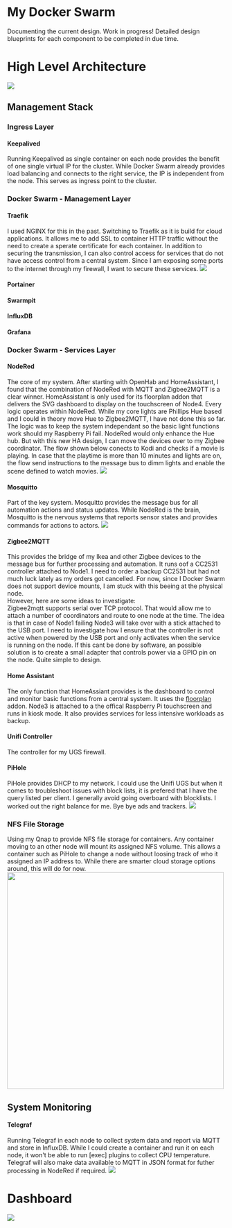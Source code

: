 # My Docker Swarm
Documenting the current design. Work in progress!
Detailed design blueprints for each component to be completed in due time. 

# High Level Architecture
<img src="https://github.com/antil697/docker-swarm/blob/master/Images/docker_swarm.png" />


<h2>Management Stack</h2>
<h3>Ingress Layer</h3>
<h4>Keepalived</h4> 
Running Keepalived as single container on each node provides the benefit of one single virtual IP for the cluster. 
While Docker Swarm already provides load balancing and connects to the right service, the IP is independent from the node. This serves as ingress point to the cluster.

<h3>Docker Swarm - Management Layer</h3>
<h4>Traefik</h4> 
I used NGINX for this in the past. Switching to Traefik as it is build for cloud applications. It allows me to add SSL to container HTTP traffic without the need to create a sperate certificate for each container. In addition to securing the transmission, I can also control access for services that do not have access control from a central system. Since I am exposing some ports to the internet through my firewall, I want to secure these services.

<img src="https://github.com/antil697/docker-swarm/blob/master/Images/traefik.png" />

<h4>Portainer</h4>

<h4>Swarmpit</h4>

<h4>InfluxDB</h4>

<h4>Grafana</h4>

<h3>Docker Swarm - Services Layer</h3>
<h4>NodeRed</h4>
The core of my system. After starting with OpenHab and HomeAssistant, I found that the combination of NodeRed with MQTT and Zigbee2MQTT is a clear winner. HomeAssistant is only used for its floorplan addon that delivers the SVG dashboard to display on the touchscreen of Node4.
Every logic operates within NodeRed. While my core lights are Phillips Hue based and I could in theory move Hue to Zigbee2MQTT, I have not done this so far. The logic was to keep the system independant so the basic light functions work should my Raspberry Pi fail. NodeRed would only enhance the Hue hub. But with this new HA design, I can move the devices over to my Zigbee coordinator. 
The flow shown below conects to Kodi and checks if a movie is playing. In case that the playtime is more than 10 minutes and lights are on, the flow send instructions to the message bus to dimm lights and enable the scene defined to watch movies. 
<img src="https://github.com/antil697/docker-swarm/blob/master/Images/nodered.png" />

<h4>Mosquitto</h4>
Part of the key system. Mosquitto provides the message bus for all automation actions and status updates. While NodeRed is the brain, Mosquitto is the nervous systems that reports sensor states and provides commands for actions to actors. 
<img src="https://github.com/antil697/docker-swarm/blob/master/Images/mqtt.png" />

<h4>Zigbee2MQTT</h4>
This provides the bridge of my Ikea and other Zigbee devices to the message bus for further processing and automation. It runs oof a CC2531 controller attached to Node1. I need to order a backup CC2531 but had not much luck lately as my orders got cancelled. For now, since I Docker Swarm does not support device mounts, I am stuck with this beeing at the physical node.<br/>
However, here are some ideas to investigate:<br/>
Zigbee2mqtt supports serial over TCP protocol. That would allow me to attach a number of coordinators and route to one node at the time. 
The idea is that in case of Node1 failing Node3 will take over with a stick attached to the USB port. I need to investigate how I ensure that the controller is not active when powered by the USB port and only activates when the service is running on the node. If this cant be done by software, an possible solution is to create a small adapter that controls power via a GPIO pin on the node. Quite simple to design. 

<h4>Home Assistant</h4>
The only function that HomeAssiant provides is the dashboard to control and monitor basic functions from a central system. 
It uses the <a href="https://github.com/pkozul/ha-floorplan">floorplan</a> addon. Node3 is attached to a the offical Raspberry Pi touchscreen and runs in kiosk mode. It also provides services for less intensive workloads as backup.

<h4>Unifi Controller</h4>
The controller for my UGS firewall.

<h4>PiHole</h4>
PiHole provides DHCP to my network. I could use the Unifi UGS but when it comes to troubleshoot issues with block lists, it is prefered that I have the query listed per client. I generally avoid going overboard with blocklists. I worked out the right balance for me. Bye bye ads and trackers. 
<img src="https://github.com/antil697/docker-swarm/blob/master/Images/pihole.png" />

<h3>NFS File Storage</h3>
Using my Qnap to provide NFS file storage for containers. Any container moving to an other node will mount its assigned NFS volume. This allows a container such as PiHole to change a node without loosing track of who it assigned an IP address to. While there are smarter cloud storage options around, this will do for now. 
<img src="https://github.com/antil697/docker-swarm/blob/master/Images/nfs.png" width=500/>

<h2>System Monitoring</h2>
<h4>Telegraf</h4>
Running Telegraf in each node to collect system data and report via MQTT and store in InfluxDB. While I could create a container and run it on each node, it won't be able to run [exec] plugins to collect CPU temperature.
Telegraf will also make data available to MQTT in JSON format for futher processing in NodeRed if required. 

<img src="https://github.com/antil697/docker-swarm/blob/master/Images/grafana.png" />


# Dashboard

<img src="https://github.com/antil697/docker-swarm/blob/master/Images/Dashboard.png" />
